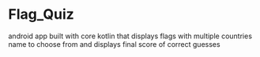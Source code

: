 # Flag_Quiz
android app built with core kotlin that displays flags with multiple countries name to choose from and displays final score of correct guesses

